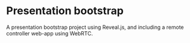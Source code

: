 Presentation bootstrap
============

A presentation bootstrap project using Reveal.js, and including a remote controller web-app using WebRTC.